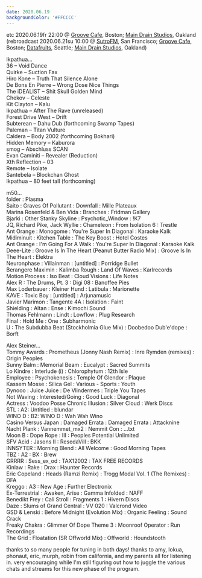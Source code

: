 ```yaml
---
date: 2020.06.19
backgroundColor: '#FFCCCC'
---
```


etc 2020.06.19fr 22:00 @ [Groove Cafe](http://grove.cafe/), Boston; [Main Drain Studios](http://www.youtube.com/maindrainstudios/), Oakland  
(rebroadcast 2020.06.21su 10:00 @ [SutroFM](https://www.sutrofm.net/), San Francisco; [Groove Cafe](http://groove.cafe/), Boston; [Datafruits](https://datafruits.fm/), Seattle; [Main Drain Studios](https://www.youtube.com/maindrainstudios), Oakland)  

Ikpathua...  
36 – Void Dance  
Quirke – Suction Fax  
Hiro Kone – Truth That Silence Alone  
De Bons En Pierre – Wrong Dose Nice Things  
The iDEALIST – Shit Skull Golden Mind  
Chekov – Celeste  
Kit Clayton – Kalu  
Ikpathua – After The Rave (unreleased)  
Forest Drive West – Drift  
Subterean – Dahu Dub (forthcoming Swamp Tapes)  
Paleman – Titan Vulture  
Caldera – Body 2002 (forthcoming Bokhari)  
Hidden Memory – Kaburora  
smog – Abschluss SCAN  
Evan Caminiti – Revealer (Reduction)  
Xth Reflection – 03  
Remote – Isolate  
Santebela – Blockchan Ghost  
Ikpathua – 80 feet tall (forthcoming)  

m50...  
folder : Plasma  
Saito : Graves Of Pollutant : Downfall : Mille Plateaux  
Marina Rosenfeld & Ben Vida : Branches : Fridman Gallery  
Bjarki : Other Stanky Skyline : Psychotic\_Window : !K7  
JQ, Richard Pike, Jack Wyllie : Chameleon : From Isolation 6 : Trestle  
Ant Orange : Monogome : You're Super In Diagonal : Karaoke Kalk  
Midiminuit : Kitchen Table : The Key Boost : Hotel Costes  
Ant Orange : I'm Going For A Walk : You're Super In Diagonal : Karaoke Kalk  
Deee-Lite : Groove Is In The Heart (Peanut Butter Radio Mix) : Groove Is In The Heart : Elektra  
Neuronphase : Villainman : \[untitled\] : Porridge Bullet  
Berangere Maximin : Kalimba Rough : Land Of Waves : Karlrecords  
Motion Process : Iso Beat : Cloud Visions : Life Notes  
Alex R : The Drums, Pt. 3 : Digi 08 : Banoffee Pies  
Max Loderbauer : Kleiner Hund : Latibula : Marionette  
KAVE : Toxic Boy : \[untitled\] : Arjunamusic  
Javier Marimon : Tangente 4A : Isolation : Faint  
Shielding : Altan : Ense : Kimochi Sound  
Thomas Fehlmann : Lindt : Lowflow : Plug Research  
Final : Hold Me : One : Subharmonic  
U : The Subdubba Beat (Stockholmia Glue Mix) : Doobedoo Dub'e'dope : Borft  

Alex Steiner...  
Tommy Awards : Prometheus (Jonny Nash Remix) : Inre Rymden (remixes) : Origin Peoples  
Sunny Balm : Memorial Beam : Eucalypt : Sacred Summits  
Lo Kindre : Interlude (i) : Chlorophytum : 12th Isle  
Employee : Psychokenesis : Temple Of Glendor : Plaque  
Kassem Mosse : Silica Gel : Various - Sports : Youth  
Dynooo : Juice Juice : De Vlindermes : Triple You Tapes  
Not Waving : Interested/Going : Good Luck : Diagonal  
Actress : Voodoo Posse Chronic Illusion : Silver Cloud : Werk Discs  
STL : A2: Untitled : blundar  
WINO D : B2: WINO D : Wah Wah Wino  
Casino Versus Japan : Damaged Errata : Damaged Errata : Attacknine  
Nacht Plank : Vannemmet\_mx2 : Nemmit Con : ...txt  
Moon B : Dope Rope : III : Peoples Potential Unlimited  
SFV Acid : Jasons II : ResedaVill : BKK  
INNSYTER : Morning Blend : All Welcome : Good Morning Tapes  
TBZ : A2 : BX : Brew  
GRRRR : Sess\_ex\_od : TAX12002 : TAX FREE RECORDS  
Kinlaw : Rake : Drax : Haunter Records  
Eric Copeland : Heads (Ramzi Remix) : Trogg Modal Vol. 1 (The Remixes) : DFA  
Kreggo : A3 : New Age : Further Electronix  
Ex-Terrestrial : Awaken, Arise : Gamma Infolded : NAFF  
Benedikt Frey : Cali Stroll : Fragments 1 : Hivern Discs  
Daze : Slums of Grand Central : VV 020 : Valcrond Video  
GSD & Lenski : Before Midnight (Evolution Mix) : Organic Feeling : Sound Crack  
Freaky Chakra : Glimmer Of Dope Theme 3 : Moonroof Operator : Run Recordings  
The Grid : Floatation (SR Offworld Mix) : Offworld : Houndstooth  

thanks to so many people for tuning in both days! thanks to amy, lokua, phonaut, eric, murph, robin from california, and my parents all for listening in. very encouraging while I'm still figuring out how to juggle the various chats and streams for this new phase of the program.